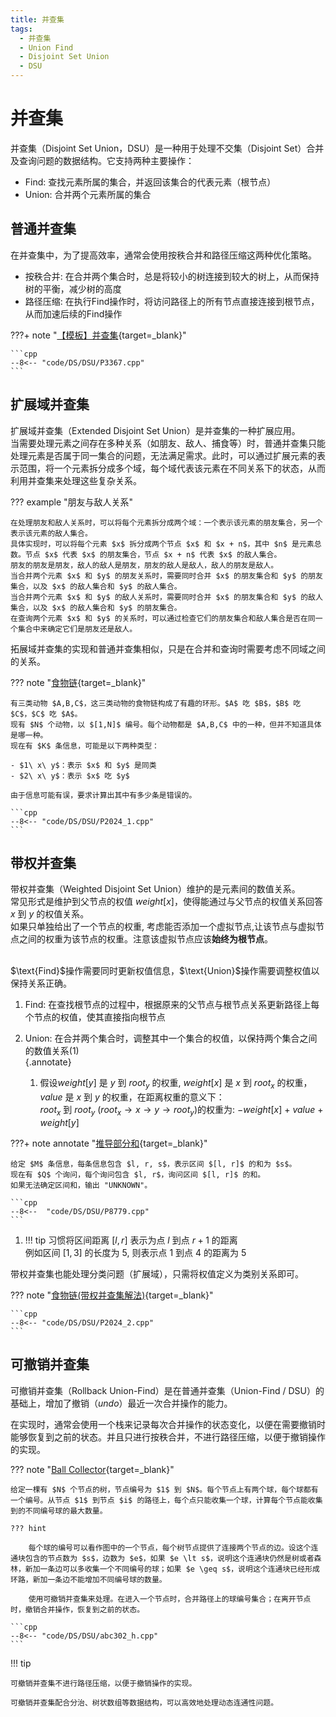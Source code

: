 ```yaml
---
title: 并查集
tags:
  - 并查集
  - Union Find
  - Disjoint Set Union
  - DSU
---
```


# 并查集

并查集（$\text{Disjoint Set Union}，\text{DSU}$）是一种用于处理不交集（$\text{Disjoint Set}$）合并及查询问题的数据结构。它支持两种主要操作：

- $\text{Find}$: 查找元素所属的集合，并返回该集合的代表元素（根节点）
- $\text{Union}$: 合并两个元素所属的集合

## 普通并查集

在并查集中，为了提高效率，通常会使用按秩合并和路径压缩这两种优化策略。

-  按秩合并: 在合并两个集合时，总是将较小的树连接到较大的树上，从而保持树的平衡，减少树的高度
-  路径压缩: 在执行$\text{Find}$操作时，将访问路径上的所有节点直接连接到根节点，从而加速后续的$\text{Find}$操作

???+ note "[【模板】并查集](https://www.luogu.com.cn/problem/P3367){target=_blank}"

    ```cpp
    --8<-- "code/DS/DSU/P3367.cpp"
    ```

## 扩展域并查集

扩展域并查集（$\text{Extended Disjoint Set Union}$）是并查集的一种扩展应用。  
当需要处理元素之间存在多种关系（如朋友、敌人、捕食等）时，普通并查集只能处理元素是否属于同一集合的问题，无法满足需求。此时，可以通过扩展元素的表示范围，将一个元素拆分成多个域，每个域代表该元素在不同关系下的状态，从而利用并查集来处理这些复杂关系。  

??? example "朋友与敌人关系"

    在处理朋友和敌人关系时，可以将每个元素拆分成两个域：一个表示该元素的朋友集合，另一个表示该元素的敌人集合。  
    具体实现时，可以将每个元素 $x$ 拆分成两个节点 $x$ 和 $x + n$，其中 $n$ 是元素总数。节点 $x$ 代表 $x$ 的朋友集合，节点 $x + n$ 代表 $x$ 的敌人集合。  
    朋友的朋友是朋友，敌人的敌人是朋友，朋友的敌人是敌人，敌人的朋友是敌人。  
    当合并两个元素 $x$ 和 $y$ 的朋友关系时，需要同时合并 $x$ 的朋友集合和 $y$ 的朋友集合，以及 $x$ 的敌人集合和 $y$ 的敌人集合。  
    当合并两个元素 $x$ 和 $y$ 的敌人关系时，需要同时合并 $x$ 的朋友集合和 $y$ 的敌人集合，以及 $x$ 的敌人集合和 $y$ 的朋友集合。  
    在查询两个元素 $x$ 和 $y$ 的关系时，可以通过检查它们的朋友集合和敌人集合是否在同一个集合中来确定它们是朋友还是敌人。  

拓展域并查集的实现和普通并查集相似，只是在合并和查询时需要考虑不同域之间的关系。

??? note "[食物链](https://www.luogu.com.cn/problem/P2024){target=_blank}"

    有三类动物 $A,B,C$，这三类动物的食物链构成了有趣的环形。$A$ 吃 $B$，$B$ 吃 $C$，$C$ 吃 $A$。  
    现有 $N$ 个动物，以 $[1,N]$ 编号。每个动物都是 $A,B,C$ 中的一种，但并不知道具体是哪一种。  
    现在有 $K$ 条信息，可能是以下两种类型：

    - $1\ x\ y$：表示 $x$ 和 $y$ 是同类
    - $2\ x\ y$：表示 $x$ 吃 $y$
   
    由于信息可能有误，要求计算出其中有多少条是错误的。  

    ```cpp
    --8<-- "code/DS/DSU/P2024_1.cpp"
    ```

## 带权并查集

带权并查集（$\text{Weighted Disjoint Set Union}$）维护的是元素间的数值关系。  
常见形式是维护到父节点的权值 $weight[x]$，使得能通过与父节点的权值关系回答 $x$ 到 $y$ 的权值关系。  
如果只单独给出了一个节点的权重, 考虑能否添加一个虚拟节点,让该节点与虚拟节点之间的权重为该节点的权重。注意该虚拟节点应该**始终为根节点**。  

<br>
$\text{Find}$操作需要同时更新权值信息，$\text{Union}$操作需要调整权值以保持关系正确。  

1. $\text{Find}$: 在查找根节点的过程中，根据原来的父节点与根节点关系更新路径上每个节点的权值，使其直接指向根节点  
2. $\text{Union}$: 在合并两个集合时，调整其中一个集合的权值，以保持两个集合之间的数值关系(1)  
    {.annotate}

    1.  假设$weight[y]$ 是 $y$ 到 $root_y$ 的权重, $weight[x]$ 是 $x$ 到 $root_x$ 的权重，$value$ 是 $x$ 到 $y$ 的权重，在距离权重的意义下：<br>$root_x$ 到 $root_y$ ($root_x \rightarrow x \rightarrow y \rightarrow root_y$)的权重为: $-weight[x]$ + $value$ + $weight[y]$  


???+ note annotate "[推导部分和](https://www.luogu.com.cn/problem/P8779){target=_blank}"

    给定 $M$ 条信息，每条信息包含 $l, r, s$，表示区间 $[l, r]$ 的和为 $s$。  
    现在有 $Q$ 个询问，每个询问包含 $l, r$，询问区间 $[l, r]$ 的和。  
    如果无法确定区间和，输出 "UNKNOWN"。

    ```cpp
    --8<--  "code/DS/DSU/P8779.cpp"
    ```
1.  !!! tip
    习惯将区间距离 $[l,r]$ 表示为点 $l$ 到点 $r+1$ 的距离<br>例如区间 $[1,3]$ 的长度为 $5$, 则表示点 $1$ 到点 $4$ 的距离为 $5$


带权并查集也能处理分类问题（扩展域），只需将权值定义为类别关系即可。

??? note "[食物链(带权并查集解法)](https://www.luogu.com.cn/problem/P2024){target=_blank}"

    ```cpp
    --8<-- "code/DS/DSU/P2024_2.cpp"
    ```

## 可撤销并查集

可撤销并查集（$\text{Rollback Union-Find}$）是在普通并查集（$\text{Union-Find / DSU}$）的基础上，增加了撤销（$undo$）最近一次合并操作的能力。

在实现时，通常会使用一个栈来记录每次合并操作的状态变化，以便在需要撤销时能够恢复到之前的状态。并且只进行按秩合并，不进行路径压缩，以便于撤销操作的实现。

??? note "[Ball Collector](https://atcoder.jp/contests/abc302/tasks/abc302_h){target=_blank}"

    给定一棵有 $N$ 个节点的树，节点编号为 $1$ 到 $N$。每个节点上有两个球，每个球都有一个编号。从节点 $1$ 到节点 $i$ 的路径上，每个点只能收集一个球，计算每个节点能收集到的不同编号球的最大数量。

    ??? hint

        每个球的编号可以看作图中的一个节点，每个树节点提供了连接两个节点的边。设这个连通块包含的节点数为 $s$，边数为 $e$，如果 $e \lt s$，说明这个连通块仍然是树或者森林，新加一条边可以多收集一个不同编号的球；如果 $e \geq s$，说明这个连通块已经形成环路，新加一条边不能增加不同编号球的数量。

        使用可撤销并查集来处理。在进入一个节点时，合并路径上的球编号集合；在离开节点时，撤销合并操作，恢复到之前的状态。

    ```cpp
    --8<-- "code/DS/DSU/abc302_h.cpp"
    ```

!!! tip

    可撤销并查集不进行路径压缩，以便于撤销操作的实现。

    可撤销并查集配合分治、树状数组等数据结构，可以高效地处理动态连通性问题。